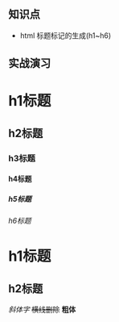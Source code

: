 ## 知识点 
* html 标题标记的生成(h1~h6)

## 实战演习

# h1标题
## h2标题
### h3标题 
#### h4标题  
##### h5标题
###### h6标题

h1标题
===

h2标题
---


*斜体字*
~~横线删除~~
__粗体__
